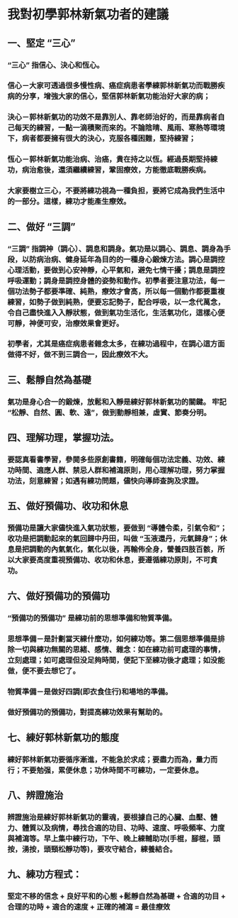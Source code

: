 # 我對初學郭林新氣功者的建議

## 一、堅定 “三心”
### “三心” 指信心、決心和恆心。
### 信心－大家可透過很多慢性病、癌症病患者學練郭林新氣功而戰勝疾病的分享，增強大家的信心，堅信郭林新氣功能治好大家的病；
### 決心－郭林新氣功的功效不是靠別人、靠老師治好的，而是靠病者自己每天的練習，一點一滴積聚而來的。不論陰晴、風雨、寒熱等環境下，病者都要擁有很大的決心，克服各種困難，堅持練習；
### 恆心－郭林新氣功能治病、治癌，貴在持之以恆。經過長期堅持練功，病治愈後，還須繼續練習，鞏固療效，方能徹底戰勝疾病。
### 大家要樹立三心，不要將練功視為一種負担，要將它成為我們生活中的一部分。這樣，練功才能產生療效。

## 二、做好 “三調”
### “三調” 指調神（調心）、調息和調身。氣功是以調心、調息、調身為手段，以防病治病、健身延年為目的的一種身心鍛煉方法。調心是調控心理活動，要做到心安神靜，心平氣和，避免七情干擾；調息是調控呼吸運動；調身是調控身體的姿勢和動作。初學者要注意功法，每一個功法勢子都要準確、純熟，療效才會高，所以每一個動作都要重複練習，如勢子做到純熟，便要忘記勢子，配合呼吸，以一念代萬念，令自己盡快進入入靜狀態，做到氣功生活化，生活氣功化，這樣心便可靜，神便可安，治療效果會更好。
### 初學者，尤其是癌症病患者雜念太多，在練功過程中，在調心這方面做得不好，做不到三調合一，因此療效不大。

## 三、鬆靜自然為基礎
### 氣功是身心合一的鍛煉，放鬆和入靜是練好郭林新氣功的關鍵。 牢記 “松靜、自然、圓、軟、遠”，做到動靜相兼，虛實、節奏分明。

## 四、理解功理，掌握功法。
### 要認真看書學習，參閱多些原創書籍，明確每個功法定義、功效、練功時間、適應人群、禁忌人群和補瀉原則，用心理解功理，努力掌握功法，刻意練習；如遇有練功問題，儘快向導師查詢及求證。

## 五、做好預備功、收功和休息
### 預備功是讓大家儘快進入氣功狀態，要做到 “導體令柔，引氣令和”；收功是把調動起來的氣回歸中丹田，叫做 “玉液還丹，元氣歸身”；休息是把調動的內氣氣化，氣化以後，再輸佈全身，營養四肢百骸，所以大家要高度重視預備功、收功和休息，要遵循練功原則，不可貪功。

## 六、做好預備功的預備功
### “預備功的預備功” 是練功前的思想準備和物質準備。
### 思想準備－是計劃當天練什麼功，如何練功等。第二個思想準備是排除一切與練功無關的思緒、感情、雜念：如在練功前可處理的事情，立刻處理；如可處理但没足夠時間，便記下至練功後才處理；如没能做，便不要去想它了。
### 物質準備－是做好四調(即衣食住行)和場地的準備。
### 做好預備功的預備功，對提高練功效果有幫助的。

## 七、練好郭林新氣功的態度
### 練好郭林新氣功要循序漸進，不能急於求成；要盡力而為，量力而行；不要勉强，累便休息；功休時間不可練功，一定要休息。

## 八、辨證施治
### 辨證施治是練好郭林新氣功的靈魂，要根據自己的心臟、血壓、體力、體質以及病情，尋找合適的功目、功時、速度、呼吸頻率、力度與補瀉等。早上集中練行功，下午、晚上練輔助功(手棍，腳棍，頭按，湧按，頭頸松靜功等)，要攻守結合，練養結合。

## 九、練功方程式：
### 堅定不移的信念 + 良好平和的心態 +鬆靜自然為基礎 + 合適的功目 + 合理的功時 + 適合的速度 + 正確的補瀉 = 最佳療效  
